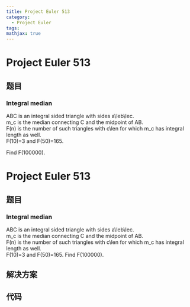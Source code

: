 ```yaml
---
title: Project Euler 513
category:
  - Project Euler
tags:
mathjax: true
---
```

<escape><!-- more --></escape>
    
# Project Euler 513
## 题目
### Integral median



ABC is an integral sided triangle with sides a\leb\lec.<br />
m_c is the median connecting C and the midpoint of AB. <br />
F(n) is the number of such triangles with  c\len for which m_c has integral length as well.<br />
F(10)=3 and F(50)=165.

Find F(100000).





# Project Euler 513
## 题目
### Integral median

ABC is an integral sided triangle with sides a\leb\lec.<br>m_c is the median connecting C and the midpoint of AB.<br>F(n) is the number of such triangles with  c\len for which m_c has integral length as well.<br>F(10)=3 and F(50)=165.
Find F(100000).


## 解决方案


## 代码


